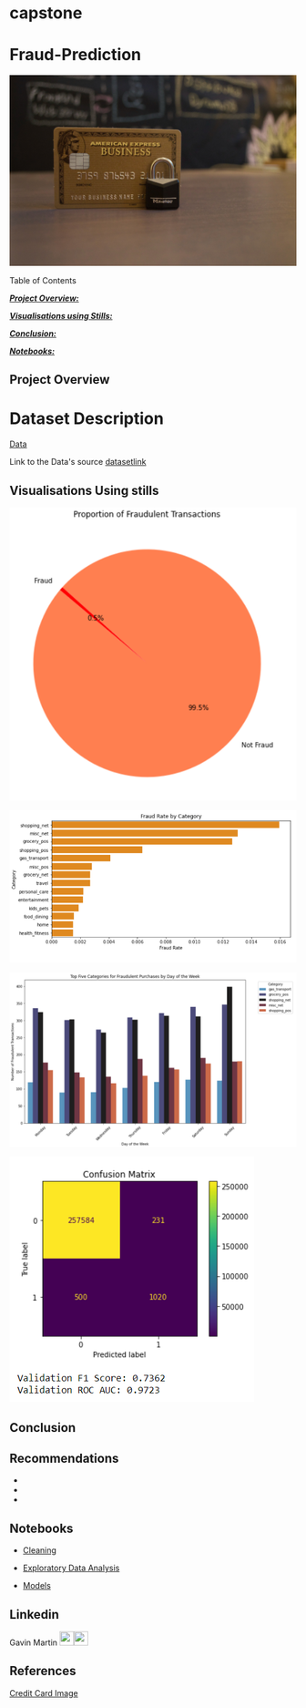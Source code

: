 # capstone
# Fraud-Prediction
![image info](Images/CardFruad.jpg)

Table of Contents

[***Project Overview:***](#project-overview)

[***Visualisations using Stills:***](#visualisations-using-stills)

[***Conclusion:***](#conclusion)

[***Notebooks:***](#notebooks)


## Project Overview

# Dataset Description
[Data]()


Link to the Data's source
[datasetlink]()


## Visualisations Using stills
![piefraud](Images/piefraud.png)



![fraudcate](Images/fraudcate.png)



![topcate](Images/topfivecategories.png)



![Comfusion Matrix](Images/confusionm.png)



## Conclusion


## Recommendations
-
-
-
## Notebooks
* [Cleaning](Notebook/Cleaning.ipynb)

* [Exploratory Data Analysis](Notebook/EDA.ipynb)

* [Models](Notebook/Models.ipynb)





## Linkedin
Gavin Martin <a href = "https://github.com/GitHbGav"><img src='https://cdn.pixabay.com/photo/2022/01/30/13/33/github-6980894_1280.png' width = '25' height='25'></a><a href="https://www.linkedin.com/in/gavin-martin-/"><img src='https://upload.wikimedia.org/wikipedia/commons/8/81/LinkedIn_icon.svg' width = '25' height='25'></a>


## References
[Credit Card Image](https://unsplash.com/photos/closeup-photo-of-american-express-business-card-on-brown-surface-x8i6FfaZAbs
)
